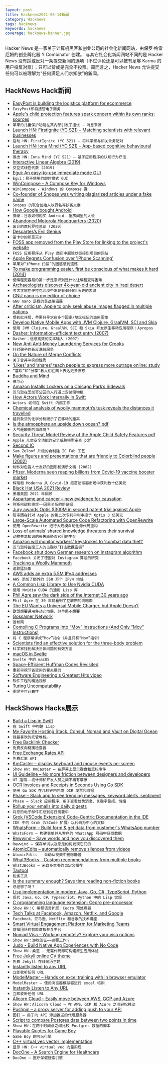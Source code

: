 ```yaml
---
layout: post
title: Hacknews2021-08-14新闻
category: Hacknews
tags: hacknews
keywords: hacknews
coverage: hacknews-banner.jpg
---
```


Hacker News 是一家关于计算机黑客和创业公司的社会化新闻网站，由保罗·格雷厄姆的创业孵化器 Y Combinator 创建。
与其它社会化新闻网站不同的是 Hacker News 没有踩或反对一条提交新闻的选项（不过评论还是可以被有足够 Karma 的用户投反对票）；只可以赞或是完全不投票。简而言之，Hacker News 允许提交任何可以被理解为“任何满足人们求知欲”的新闻。

## HackNews Hack新闻


- [EasyPost is building the logistics platform for ecommerce](https://www.easypost.com/careers)
- `EasyPost即将接管电子商务`
- [Apple's child protection features spark concern within its own ranks: sources](https://www.reuters.com/technology/exclusive-apples-child-protection-features-spark-concern-within-its-own-ranks-2021-08-12/)
- `苹果的儿童保护功能在其内部引发了担忧 - 消息来源`
- [Launch HN: FirstIgnite (YC S21) – Matching scientists with relevant businesses](item?id=28168813)
- `启动 HN：FirstIgnite (YC S21) – 将科学家与相关业务配对`
- [Launch HN: Iona Mind (YC S21) – App-based cognitive behavioural therapy](item?id=28168336)
- `推出 HN：Iona Mind (YC S21) – 基于应用程序的认知行为疗法`
- [Interactive Linear Algebra (2019)](http://textbooks.math.gatech.edu/ila/index.html)
- `交互式线性代数 (2019)`
- [Egui: An easy-to-use immediate mode GUI](https://github.com/emilk/egui)
- `Egui：易于使用的即时模式 GUI`
- [WinCompose – A Compose Key for Windows](https://github.com/samhocevar/wincompose)
- `WinCompose - Windows 的 Compose 键`
- [Co-founder of Snopes was writing plagiarized articles under a fake name](https://www.buzzfeednews.com/article/deansterlingjones/snopes-cofounder-plagiarism-mikkelson)
- `Snopes 的联合创始人以假名写抄袭文章`
- [How Google bought Android](https://arstechnica.com/information-technology/2021/08/excerpt-the-history-of-android-as-written-by-a-longtime-android-developer/)
- `摘录：谷歌如何购买 Android——据房间里的人说`
- [Abandoned Motorola Headquarters (2020)](https://www.abandonedspaces.com/industry/motorola.html)
- `废弃的摩托罗拉总部 (2020)`
- [Descartes’s Evil Genius](https://lareviewofbooks.org/article/descartess-evil-genius/)
- `笛卡尔的邪恶天才`
- [FOSS app removed from the Play Store for linking to the project's website](https://github.com/language-transfer/lt-app/pull/44)
- `FOSS 应用程序从 Play 商店中删除以链接到项目的网站`
- [Apple Regrets Confusion over 'iPhone Scanning'](https://www.bbc.com/news/technology-58206543)
- `苹果对“iPhone 扫描”的困惑感到遗憾`
- [To make programming easier, first be conscious of what makes it hard (2014)](http://lighttable.com/2014/05/16/pain-we-forgot/)
- `使编程更容易的第一步是意识到是什么让编程变得困难`
- [Archaeologists discover 4k-year-old ancient city in Iraqi desert](https://www.theartnewspaper.com/news/archaeologists-discover-4-000-year-old-ancient-city-in-iraqi-desert)
- `考古学家在伊拉克沙漠中发现有4000年历史的古城`
- [GNU nano is my editor of choice](https://ariadne.space/2021/08/13/gnu-nano-is-my-editor-of-choice/)
- `GNU nano 是我的首选编辑器`
- [After criticism, Apple to only seek abuse images flagged in multiple nations](https://mobile.reuters.com/article/idUSKBN2FE21K)
- `受到批评后，苹果只寻求在多个国家/地区标记的滥用图像`
- [Develop Native Mobile Apps with JVM Clojure, GraalVM, SCI and Skia](item?id=28168065)
- `使用 JVM Clojure、GraalVM、SCI 和 Skia 开发原生移动应用程序：Apropos`
- [Dasher: Information-efficient text entry (2007)](https://www.youtube.com/watch?v=wpOxbesRNBc)
- `Dasher：信息高效的文本输入 (2007)`
- [New Anti Anti-Money Laundering Services for Crooks](https://krebsonsecurity.com/2021/08/new-anti-anti-money-laundering-services-for-crooks/)
- `针对骗子的新反洗钱服务`
- [On the Nature of Merge Conflicts](https://neverworkintheory.org/2021/08/12/on-the-nature-of-merge-conflicts.html)
- `关于合并冲突的性质`
- [‘Likes’ and ‘shares’ teach people to express more outrage online: study](https://news.yale.edu/2021/08/13/likes-and-shares-teach-people-express-more-outrage-online)
- `“喜欢”和“分享”教人们在网上表达更多愤怒`
- [Buddha and Mind](https://www.neh.gov/article/buddha-and-mind)
- `佛与心`
- [Amazon Installs Lockers on a Chicago Park’s Sidewalk](https://blockclubchicago.org/2021/08/13/amazon-installs-huge-lockers-on-a-chicago-parks-sidewalk-confusing-and-frustrating-neighbors/)
- `亚马逊在芝加哥公园的人行道上安装储物柜`
- [How Actors Work Internally in Swift](https://swiftrocks.com/how-actors-work-internally-in-swift)
- `Actors 如何在 Swift 内部工作`
- [Chemical analysis of woolly mammoth’s tusk reveals the distances it travelled](https://www.nature.com/articles/d41586-021-02206-1)
- `猛犸象牙的化学分析揭示了它移动的距离`
- [Is the atmosphere an upside down ocean? pdf](https://empslocal.ex.ac.uk/people/staff/gv219/talks/trop-therm13.pdf)
- `大气是颠倒的海洋吗？ `
- [Security Threat Model Review of the Apple Child Safety Features pdf](https://www.apple.com/child-safety/pdf/Security_Threat_Model_Review_of_Apple_Child_Safety_Features.pdf)
- `Apple 儿童安全功能的安全威胁模型审查 pdf`
- [Second IC](http://sam.zeloof.xyz/second-ic/)
- `Sam Zeloof 升级的自制硅 IC Fab 工艺`
- [Make figures and presentations that are friendly to Colorblind people (2002)](https://jfly.uni-koeln.de/color/)
- `制作对色盲人士友好的图形和演示文稿 (2002)`
- [Pfizer, Moderna seen reaping billions from Covid-19 vaccine booster market](https://www.reuters.com/business/healthcare-pharmaceuticals/pfizer-moderna-seen-reaping-billions-covid-19-vaccine-booster-market-2021-08-13/)
- `辉瑞和 Moderna 从 Covid-19 疫苗助推器市场中获利数十亿美元`
- [Black Hat USA 2021 Review](https://l3ouu4n9.github.io/post/learningnotes/2021-08-13-black-hat-usa-2021-english/)
- `黑帽美国 2021 年回顾`
- [Aspartame and cancer – new evidence for causation](https://www.ncbi.nlm.nih.gov/pmc/articles/PMC8042911/)
- `阿斯巴甜和癌症——因果关系的新证据`
- [Jury awards Optis $300M in second patent trial against Apple](https://www.reuters.com/technology/jury-awards-optis-300-million-second-patent-trial-against-apple-2021-08-13/)
- `陪审团在针对 Apple 的第二次专利审判中授予 Optis 3 亿美元`
- [Large-Scale Automated Source Code Refactoring with OpenRewrite](https://docs.openrewrite.org/)
- `使用 OpenRewrite 进行大规模自动化源代码重构`
- [Loss of animals’ shared knowledge threatens their survival](https://www.theguardian.com/environment/2021/aug/13/culture-shock-how-loss-of-animals-shared-knowledge-threatens-their-survival)
- `动物共享知识的丧失威胁着它们的生存`
- [Amazon will monitor workers' keystrokes to 'combat data theft'](https://www.inputmag.com/tech/amazon-will-monitor-workers-keystrokes-to-combat-data-theft-privacy-spying-surveillance)
- `亚马逊将监控工人的击键以“打击数据盗窃”`
- [Facebook shut down German research on Instagram algorithm](https://www.theverge.com/2021/8/13/22623354/facebook-instagram-algorithm-watch-research-legal-threat)
- `Facebook 关闭了德国对 Instagram 算法的研究`
- [Tracking a Woolly Mammoth](https://www.biostat.washington.edu/news/stories/tracking-woolly-mammoth)
- `追踪猛犸象`
- [AWS adds an extra 5.5M IPv4 addresses](https://github.com/seligman/aws-ip-ranges)
- `AWS 添加了额外的 550 万个 IPv4 地址`
- [A Common Lisp Library to Use Nvidia CUDA](https://github.com/takagi/cl-cuda)
- `使用 Nvidia CUDA 的通用 Lisp 库`
- [Phil Agre saw the dark side of the Internet 30 years ago](https://www.washingtonpost.com/technology/2021/08/12/philip-agre-ai-disappeared/)
- `Phil Agre 在 30 年前看到了互联网的阴暗面`
- [The EU Wants a Universal Mobile Charger, but Apple Doesn’t](https://www.howtogeek.com/748444/the-eu-wants-a-universal-mobile-charger-but-apple-doesnt/)
- `欧盟想要通用移动充电器，但苹果不想要`
- [Gossamer Network](https://gossamernetwork.com/)
- `游丝网`
- [Compiling C Programs Into “Mov” Instructions (And Only “Mov” Instructions)](https://github.com/xoreaxeaxeax/movfuscator)
- `将 C 程序编译成“Mov”指令（并且只有“Mov”指令）`
- [Scientists find an effective solution for the three-body problem](http://phys.technion.ac.il/en/about/research-bits/on-chaos-drunks-and-a-solution-to-the-chaotic-three-body-problem-the-research-of-yonadav-barry-ginat-and-hagai-perets)
- `科学家找到解决三体问题的有效方法`
- [macOS in Svelte](https://macos.vercel.app/)
- `Svelte 中的 macOS`
- [Space-Efficient Huffman Codes Revisited](https://arxiv.org/abs/2108.05495)
- `重新审视节省空间的霍夫曼码`
- [Software Engineering's Greatest Hits video](https://www.youtube.com/watch?v=HrVtA-ue-x0)
- `软件工程的精选视频`
- [Turing Uncomputability](https://www.privatdozent.co/p/turing-uncomputability?r=1u7fu&utm_campaign=post&utm_medium=web&utm_source=hackernews)
- `图灵不可计算性`


## HackShows Hacks展示

- [ Build a Lisp in Swift](https://github.com/codr7/swifties-repl)
- `在 Swift 中构建 Lisp`
- [ My Favorite Hosting Stack. Consul, Nomad and Vault on Digital Ocean](https://github.com/fmeringdal/do-hashicorp-cluster)
- `我最喜欢的托管堆栈。`
- [ Free Backlink Checker](https://postbag.co/tools/backlink-checker/)
- `免费反向链接检查器`
- [ Free Exchange Rates API](https://github.com/Formicka/exchangerate.host)
- `免费汇率 API`
- [ KmCaster – display keyboard and mouse events on-screen](https://github.com/DaveJarvis/kmcaster)
- `Show HN: KmCaster – 在屏幕上显示键盘和鼠标事件`
- [ UI Guideline – No more friction between designers and developers](https://www.uiguideline.com)
- `UI 指南——设计师和开发人员之间不再有摩擦`
- [ OCR Invoices and Receipts in Seconds Using Go SDK](item?id=28144439)
- `使用 Go SDK 在几秒钟内完成 OCR 发票和收据`
- [ Phase – Slack app to see trending messages, keyword alerts, sentiment](https://phasecrm.com/)
- `Phase – Slack 应用程序，用于查看趋势消息、关键字警报、情绪`
- [ Rollup your emails into daily digests](https://leavemealone.app/rollups/)
- `将您的电子邮件汇总到每日摘要中`
- [ Grok (VSCode Extension) Code-Centric Documentation in the IDE](https://www.trygrok.com/)
- `IDE 中的 Grok（VSCode 扩展）以代码为中心的文档`
- [ WhatsForm – Build form & get data from customer's WhatsApp number](https://whatsform.com)
- `WhatsForm – 构建表单并从客户的 WhatsApp 号码中获取数据`
- [ Rewwind – Save words and how you discovered them](https://rewwind.co)
- `Rewwind – 保存单词以及您是如何发现它们的`
- [ AtomicEdits – automatically remove silences from videos](https://github.com/SuboptimalEng/AtomicEdits)
- `AtomicEdits – 自动从视频中删除静音`
- [ What3Books – Custom recommendations from multiple books](https://what3books.com/)
- `What3Books – 来自多本书的自定义推荐`
- [ Taxtool](https://github.com/TimDaub/taxtool)
- `税务工具`
- [ Is the summary enough? Save time reading non-fiction books](https://is-the-summary-enough.herokuapp.com/)
- `总结够了吗？`
- [ Lisp implementation in modern Java, Go, C#, TypeScript, Python](https://github.com/eatonphil/lisp-rosetta-stone)
- `现代 Java、Go、C#、TypeScript、Python 中的 Lisp 实现`
- [ C programming language extension: Cedro pre-processor](https://sentido-labs.com/en/library/cedro/202106171400/)
- `Show HN：C 编程语言扩展：Cedro 预处理器`
- [ Tech Talks at Facebook, Amazon, Netflix, and Google](item?id=28165578)
- `Facebook、亚马逊、Netflix 和谷歌的技术讲座`
- [ Smart Virtual Engagement Platform for Marketing Teams](https://www.goevex.com)
- `营销团队的智能虚拟参与平台`
- [ Nomad Visa – Working remotely? Explore your visa options](https://nomadvisa.io/)
- `Show HN：游牧签证——远程工作？`
- [ Judo - Build Native App Experiences with No Code](https://www.judo.app/)
- `Show HN：柔道 - 无需代码即可构建原生应用体验`
- [ Free Jekyll online CV theme](https://github.com/Stavrospanakakis/jekyll-cv)
- `免费 Jekyll 在线简历主题`
- [ Instantly listen to any URL](https://per.quest/)
- `立即收听任何 URL`
- [ ModelMaster – Hands on excel training with in browser emulator](https://modelmaster.io/lessons?filters=General%20Excel)
- `ModelMaster – 使用浏览器模拟器进行 excel 培训`
- [ Instantly Listen to Any URL](https://per.quest)
- `立即收听任何 URL`
- [ Alicorn Cloud – Easily move between AWS, GCP and Azure](https://alicorncloud.io/)
- `Show HN：Alicorn Cloud – 在 AWS、GCP 和 Azure 之间轻松移动`
- [ Pushpin – a proxy server for adding push to your API](https://github.com/fanout/pushpin)
- `图钉 – 用于向 API 添加推送的代理服务器`
- [ Script to compare Postgres data between two points in time](item?id=28175845)
- `Show HN：在两个时间点之间比较 Postgres 数据的脚本`
- [ Playable Quotes for Game Boy](https://tenmile.quote.games/)
- `Game Boy 的可玩行情`
- [ C++ virtual_vec vector implementation](https://github.com/keur/virtual_vec)
- `显示 HN：C++ virtual_vec 向量实现`
- [ DocOne – A Search Engine for Healthcare](item?id=28177885)
- `DocOne – 医疗保健搜索引擎`

